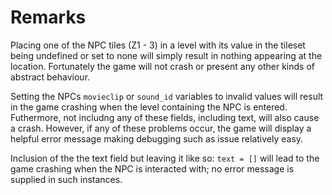 # Remarks

Placing one of the NPC tiles (Z1 - 3) in a level with its value in the tileset
being undefined or set to none will simply result in nothing appearing at the
location. Fortunately the game will not crash or present any other kinds of
abstract behaviour.

Setting the NPCs ```movieclip``` or ```sound_id``` variables to invalid values
will result in the game crashing when the level containing the NPC is entered.
Futhermore, not includng any of these fields, including text, will also cause a
crash. However, if any of these problems occur, the game will display a helpful
error message making debugging such as issue relatively easy.

Inclusion of the the text field but leaving it like so: ```text = []``` will
lead to the game crashing when the NPC is interacted with; no error message is
supplied in such instances. 
